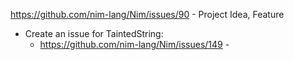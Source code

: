 https://github.com/nim-lang/Nim/issues/90 - Project Idea, Feature

* Create an issue for TaintedString:
  - https://github.com/nim-lang/Nim/issues/149 -